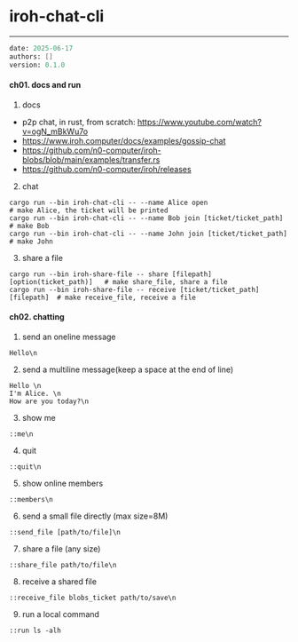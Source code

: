# iroh-chat-cli
---
```meta
date: 2025-06-17
authors: []
version: 0.1.0
```


#### ch01. docs and run
1. docs
- p2p chat, in rust, from scratch: https://www.youtube.com/watch?v=ogN_mBkWu7o
- https://www.iroh.computer/docs/examples/gossip-chat
- https://github.com/n0-computer/iroh-blobs/blob/main/examples/transfer.rs
- https://github.com/n0-computer/iroh/releases

2. chat
```
cargo run --bin iroh-chat-cli -- --name Alice open                      # make Alice, the ticket will be printed
cargo run --bin iroh-chat-cli -- --name Bob join [ticket/ticket_path]   # make Bob
cargo run --bin iroh-chat-cli -- --name John join [ticket/ticket_path]  # make John
```

3. share a file
```
cargo run --bin iroh-share-file -- share [filepath] [option(ticket_path)]   # make share_file, share a file
cargo run --bin iroh-share-file -- receive [ticket/ticket_path] [filepath]  # make receive_file, receive a file
```


#### ch02. chatting
1. send an oneline message
```
Hello\n
```

2. send a multiline message(keep a space at the end of line)
```
Hello \n
I'm Alice. \n
How are you today?\n
```

3. show me
```
::me\n
```

4. quit
```
::quit\n
```

5. show online members
```
::members\n
```

6. send a small file directly (max size=8M)
```
::send_file [path/to/file]\n
```

7. share a file (any size)
```
::share_file path/to/file\n
```

8. receive a shared file
```
::receive_file blobs_ticket path/to/save\n
```

9. run a local command
```
::run ls -alh
```
